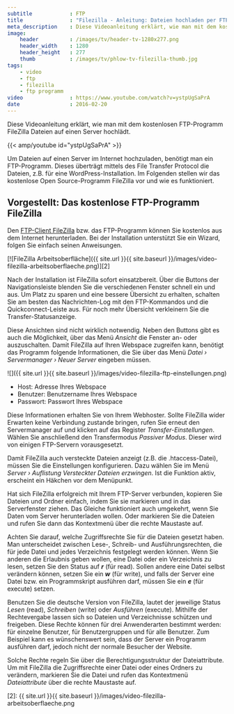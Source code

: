```yaml
---
subtitle            : FTP
title               : "Filezilla - Anleitung: Dateien hochladen per FTP-Programm"
meta_description    : Diese Videoanleitung erklärt, wie man mit dem kostenlosen FTP-Programm FileZilla  Dateien auf einen Server hochlädt.
image:
    header          : /images/tv/header-tv-1280x277.png
    header_width    : 1280
    header_height   : 277
    thumb           : /images/tv/phlow-tv-filezilla-thumb.jpg
tags:
    - video
    - ftp
    - filezilla
    - ftp programm
video               : https://www.youtube.com/watch?v=ystpUgSaPrA
date                : 2016-02-20
---
```

Diese Videoanleitung erklärt, wie man mit dem kostenlosen FTP-Programm FileZilla  Dateien auf einen Server hochlädt.
<!--more-->

{{< amp/youtube id="ystpUgSaPrA" >}}

Um Dateien auf einen Server im Internet hochzuladen, benötigt man ein FTP-Programm. Dieses überträgt mittels des File Transfer Protocol die Dateien, z.B. für eine WordPress-Installation. Im Folgenden stellen wir das kostenlose Open Source-Programm FileZilla vor und wie es funktioniert.

## Vorgestellt: Das kostenlose FTP-Programm FileZilla

Den [FTP-Client FileZilla][1] bzw. das FTP-Programm können Sie kostenlos aus dem Internet herunterladen. Bei der Installation unterstützt Sie ein Wizard, folgen Sie einfach seinen Anweisungen.

[![FileZilla Arbeitsoberfläche]({{ site.url }}{{ site.baseurl }}/images/video-filezilla-arbeitsoberflaeche.png)][2]

Nach der Installation ist FileZilla sofort einsatzbereit. Über die Buttons der Navigationsleiste blenden Sie die verschiedenen Fenster schnell ein und aus. Um Platz zu sparen und eine bessere Übersicht zu erhalten, schalten Sie am besten das Nachrichten-Log mit den FTP-Kommandos und die Quickconnect-Leiste aus. Für noch mehr Übersicht verkleinern Sie die Transfer-Statusanzeige.

Diese Ansichten sind nicht wirklich notwendig. Neben den Buttons gibt es auch die Möglichkeit, über das Menü *Ansicht* die Fenster an- oder auszuschalten. Damit FileZilla auf Ihren Webspace zugreifen kann, benötigt das Programm folgende Informationen, die Sie über das Menü *Datei › Servermanager › Neuer Server* eingeben müssen.

![]({{ site.url }}{{ site.baseurl }}/images/video-filezilla-ftp-einstellungen.png)

* Host: Adresse Ihres Webspace
* Benutzer: Benutzername Ihres Webspace
* Passwort: Passwort Ihres Webspace

Diese Informationen erhalten Sie von Ihrem Webhoster. Sollte FileZilla wider Erwarten keine Verbindung zustande bringen, rufen Sie erneut den Servermanager auf und klicken auf das Register *Transfer-Einstellungen*. Wählen Sie anschließend den Transfermodus *Passiver Modus*. Dieser wird von einigen FTP-Servern vorausgesetzt.

Damit FileZilla auch versteckte Dateien anzeigt (z.B. die .htaccess-Datei), müssen Sie die Einstellungen konfigurieren. Dazu wählen Sie im Menü *Server › Auflistung Versteckter Dateien erzwingen*. Ist die Funktion aktiv, erscheint ein Häkchen vor dem Menüpunkt.

Hat sich FileZilla erfolgreich mit Ihrem FTP-Server verbunden, kopieren Sie Dateien und Ordner einfach, indem Sie sie markieren und in das Serverfenster ziehen. Das Gleiche funktioniert auch umgekehrt, wenn Sie Daten vom Server herunterladen wollen. Oder markieren Sie die Dateien und rufen Sie dann das Kontextmenü über die rechte Maustaste auf.

Achten Sie darauf, welche Zugriffsrechte Sie für die Dateien gesetzt haben. Man unterscheidet zwischen Lese-, Schreib- und Ausführungsrechten, die für jede Datei und jedes Verzeichnis festgelegt werden können. Wenn Sie anderen die Erlaubnis geben wollen, eine Datei oder ein Verzeichnis zu lesen, setzen Sie den Status auf ***r*** (für read). Sollen andere eine Datei selbst verändern können, setzen Sie ein ***w*** (für write), und falls der Server eine Datei bzw. ein Programmskript ausführen darf, müssen Sie ein ***e*** (für execute) setzen.

Benutzen Sie die deutsche Version von FileZilla, lautet der jeweilige Status *Lesen* (read), *Schreiben* (write) oder *Ausführen* (execute). Mithilfe der Rechtevergabe lassen sich so Dateien und Verzeichnisse schützen und freigeben. Diese Rechte können für drei Anwenderarten bestimmt werden: für einzelne Benutzer, für Benutzergruppen und für alle Benutzer. Zum Beispiel kann es wünschenswert sein, dass der Server ein Programm ausführen darf, jedoch nicht der normale Besucher der Website.

Solche Rechte regeln Sie über die Berechtigungsstruktur der Dateiattribute. Um mit FileZilla die Zugriffsrechte einer Datei oder eines Ordners zu verändern, markieren Sie die Datei und rufen das Kontextmenü *Dateiattribute* über die rechte Maustaste auf. 



 [1]: http://www.filezilla-project.org
 [2]: {{ site.url }}{{ site.baseurl }}/images/video-filezilla-arbeitsoberflaeche.png
